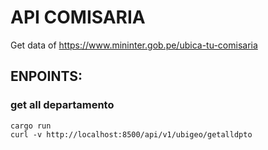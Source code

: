 # API COMISARIA
Get data of https://www.mininter.gob.pe/ubica-tu-comisaria

## ENPOINTS:
### get all departamento
```
cargo run
curl -v http://localhost:8500/api/v1/ubigeo/getalldpto
```
